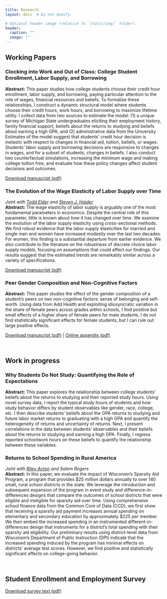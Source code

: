 ```yaml
---
title: Research
layout: docs  # Do not modify.

# Optional header image (relative to `static/img/` folder).
header:
  caption: ""
  image: ""
---
```


## Working Papers

### Clocking into Work and Out of Class: College Student Enrollment, Labor Supply, and Borrowing

**Abstract:** This paper studies how college students choose their credit hour enrollment, labor supply, and borrowing, paying particular attention to the role of wages, financial resources and beliefs. To formalize these relationships, I construct a dynamic structural model where students choose their credit hours, work hours, and borrowing to maximize lifetime utility. I collect data from two sources to estimate the model: (1) a unique survey of Michigan State undergraduates eliciting their employment history, family financial support, beliefs about the returns to studying and beliefs about earning a high GPA, and (2) administrative data from the University. Estimates of the model suggest that students’ credit hour decision is inelastic with respect to changes in financial aid, tuition, beliefs, or wages. Students’ labor supply and borrowing decisions are responsive to changes in wages, and for a subset of students, changes in beliefs. I also conduct two counterfactual simulations, increasing the minimum wage and making college tuition free, and evaluate how these policy changes affect student decisions and outcomes. 

[Download manuscript (pdf)](drafts/into-work-out-of-class.pdf)

### The Evolution of the Wage Elasticity of Labor Supply over Time 
*Joint with [Todd Elder](https://sites.google.com/view/toddelder/) and [Steven J. Haider](https://sites.google.com/view/haider-webpage/home)*  
**Abstract:** The wage elasticity of labor supply is arguably one of the most fundamental parameters in economics.  Despite the central role of this parameter, little is known about how it has changed over time.  We examine the evolution of the labor supply elasticity using cross-sectional methods.  We find robust evidence that the labor supply elasticities for married and single men and women have increased modestly over the last two decades.  For women, this finding is a substantial departure from earlier evidence.  We also contribute to the literature on the robustness of discrete choice labor supply models, focusing on assumptions that could affect our findings.  Our results suggest that the estimated trends are remarkably similar across a variety of specifications.

[Download manuscript (pdf)](https://drive.google.com/file/d/1IAaOKCtuVnc2BPcxZOlGhsBGHDgwCaSH/view)

### Peer Gender Composition and Non-Cognitive Factors
**Abstract:** This paper studies the effect of the gender composition of a student’s peers on two non-cognitive factors: sense of belonging and self-worth. Using data from Add Health and exploiting idiosyncratic variation in the share of female peers across grades within schools, I find positive but small effects of a higher share of female peers for male students. I do not find statistically significant effects for female students, but I can rule out large positive effects. 

[Download manuscript (pdf)](drafts/peer-gender-and-noncog-factors.pdf) | [Online appendix (pdf)](drafts/peer-gender-and-noncog-factors-appendix.pdf)

&nbsp;  

## Work in progress

### Why Students Do Not Study: Quantifying the Role of Expectations
**Abstract:** This paper explores the relationship between college students’ beliefs about the returns to studying and their reported study hours. Using novel survey data, I report the typical study hours of students and how study behavior differs by student observables like gender, race, college, etc. I then describe students’ beliefs about the GPA returns to studying and future labor market returns to graduating with a high GPA and quantify the heterogeneity of returns and uncertainty of returns. Next, I present correlations in the data between students’ observables and their beliefs about the returns to studying and earning a high GPA. Finally, I regress reported schoolwork hours on these beliefs to quantify the relationship between these variables.

### Returns to School Spending in Rural America
*Joint with [Riley Acton](https://sites.google.com/view/rileyacton/) and Salem Rogers*  
**Abstract:** In this paper, we evaluate the impact of Wisconsin’s Sparsity Aid Program, a program that provides $25 million dollars annually to over 140 small, rural school districts in the state. We leverage the introduction and subsequent expansion of the program in event study and difference-in-differences designs that compare the outcomes of school districts that were eligible and ineligible for sparsity aid over time. Using comprehensive school finance data from the Common Core of Data (CCD), we first show that receiving a sparsity aid payment increases annual spending on elementary and secondary education by approximately $225 per member. We then embed the increased spending in an instrumented different-in-differences design that instruments for a district’s total spending with their sparsity aid eligibility. Our preliminary results using district-level data from Wisconsin’s Department of Public Instruction (DPI) indicate that the increased spending induced by the program has minimal effects on districts’ average test scores. However, we find positive and statistically significant effects on college-going behavior.

&nbsp;  

## Student Enrollment and Employment Survey

[Download survey text (pdf)](Student_Enrollment_and_Employment_Survey.pdf)



